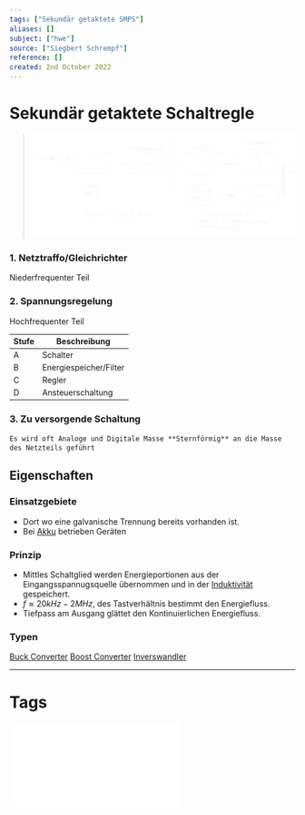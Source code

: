 ```yaml
---
tags: ["Sekundär getaktete SMPS"]
aliases: []
subject: ["hwe"]
source: ["Siegbert Schrempf"]
reference: []
created: 2nd October 2022
---
```


# Sekundär getaktete Schaltregle
>![SekGetaktSMPS](assets/SekGetaktSMPS.png)
### 1. Netztraffo/Gleichrichter
Niederfrequenter Teil
### 2. Spannungsregelung
Hochfrequenter Teil

| Stufe | Beschreibung           |
| ----- | ---------------------- |
| A     | Schalter               |
| B     | Energiespeicher/Filter |
| C     | Regler                 |
| D     | Ansteuerschaltung      | 

### 3. Zu versorgende Schaltung
```ad-note
Es wird oft Analoge und Digitale Masse **Sternförmig** an die Masse des Netzteils geführt
```

## Eigenschaften
### Einsatzgebiete
- Dort wo eine galvanische Trennung bereits vorhanden ist.
- Bei [Akku](chemie/Sekundärelement.md) betrieben Geräten
### Prinzip 
- Mittles Schaltglied werden Energieportionen aus der Eingangsspannugsquelle übernommen und in der [Induktivität](hwe/Induktivitäten.md) gespeichert.
- $f\approx 20kHz - 2MHz$, des Tastverhältnis bestimmt den Energiefluss.
- Tiefpass am Ausgang glättet den Kontinuierlichen Energiefluss.

### Typen
[Buck Converter](hwe/Stromversorgungseinheiten/Buck%20Converter.md)
[Boost Converter](hwe/Stromversorgungseinheiten/Boost%20Converter.md)
[Inverswandler](hwe/Stromversorgungseinheiten/Inverswandler.md)

--- 
# Tags
![SMPS_intro](hwe/assets/pdf/SMPS_intro.pdf)

